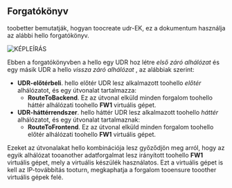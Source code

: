 ## <a name="scenario"></a>Forgatókönyv
toobetter bemutatják, hogyan toocreate udr-EK, ez a dokumentum használja az alábbi hello forgatókönyv.

![KÉPLEÍRÁS](./media/virtual-network-create-udr-scenario-include/figure1.png)

Ebben a forgatókönyvben a hello egy UDR hoz létre *első záró alhálózat* és egy másik UDR a hello *vissza záró alhálózat* , az alábbiak szerint: 

* **UDR-előtérbeli**. hello előtér UDR lesz alkalmazott toohello *előtér* alhálózatot, és egy útvonalat tartalmazza:    
  * **RouteToBackend**. Ez az útvonal elküld minden forgalom toohello háttér alhálózati toohello **FW1** virtuális gépet.
* **UDR-háttérrendszer**. hello háttér UDR lesz alkalmazott toohello *háttér* alhálózatot, és egy útvonalat tartalmaznak:    
  * **RouteToFrontend**. Ez az útvonal elküld minden forgalom toohello előtér alhálózati toohello **FW1** virtuális gépet.

Ezeket az útvonalakat hello kombinációja lesz győződjön meg arról, hogy az egyik alhálózat tooanother adatforgalmat lesz irányított toohello **FW1** virtuális gépet, mely a virtuális készülék használatos. Ezt a virtuális gépet is kell az IP-továbbítás tooturn, megkaphatja a forgalom tooensure tooother virtuális gépek felé.

